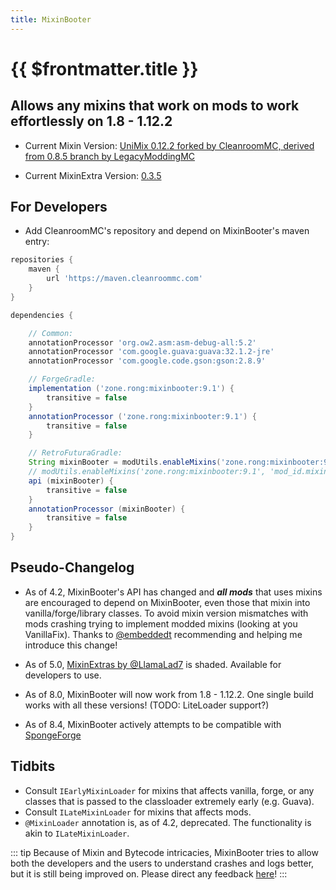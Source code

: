 ```yaml
---
title: MixinBooter
---
```


# {{ $frontmatter.title }}

## Allows any mixins that work on mods to work effortlessly on 1.8 - 1.12.2

- Current Mixin Version: [UniMix 0.12.2 forked by CleanroomMC, derived from 0.8.5 branch by LegacyModdingMC](https://github.com/CleanroomMC/UniMix)

- Current MixinExtra Version: [0.3.5](https://github.com/LlamaLad7/MixinExtras)

## For Developers

- Add CleanroomMC's repository and depend on MixinBooter's maven entry:

```groovy
repositories {
    maven {
        url 'https://maven.cleanroommc.com'
    }
}

dependencies {

    // Common:
    annotationProcessor 'org.ow2.asm:asm-debug-all:5.2'
    annotationProcessor 'com.google.guava:guava:32.1.2-jre'
    annotationProcessor 'com.google.code.gson:gson:2.8.9'

    // ForgeGradle:
    implementation ('zone.rong:mixinbooter:9.1') {
        transitive = false
    }
    annotationProcessor ('zone.rong:mixinbooter:9.1') {
        transitive = false
    }

    // RetroFuturaGradle:
    String mixinBooter = modUtils.enableMixins('zone.rong:mixinbooter:9.1')
    // modUtils.enableMixins('zone.rong:mixinbooter:9.1', 'mod_id.mixins.refmap.json') << add refmap name as 2nd arg (optional)
    api (mixinBooter) {
        transitive = false
    }
    annotationProcessor (mixinBooter) {
        transitive = false
    }
}
```

## Pseudo-Changelog

- As of 4.2, MixinBooter's API has changed and **_all mods_** that uses mixins are encouraged to depend on MixinBooter, even those that mixin into vanilla/forge/library classes. To avoid mixin version mismatches with mods crashing trying to implement modded mixins (looking at you VanillaFix). Thanks to [@embeddedt](https://github.com/embeddedt) recommending and helping me introduce this change!

- As of 5.0, [MixinExtras by @LlamaLad7](https://github.com/LlamaLad7/MixinExtras) is shaded. Available for developers to use.

- As of 8.0, MixinBooter will now work from 1.8 - 1.12.2. One single build works with all these versions! (TODO: LiteLoader support?)

- As of 8.4, MixinBooter actively attempts to be compatible with [SpongeForge](https://github.com/SpongePowered/SpongeForge)

## Tidbits

- Consult `IEarlyMixinLoader` for mixins that affects vanilla, forge, or any classes that is passed to the classloader extremely early (e.g. Guava).
- Consult `ILateMixinLoader` for mixins that affects mods.
- `@MixinLoader` annotation is, as of 4.2, deprecated. The functionality is akin to `ILateMixinLoader`.

::: tip
Because of Mixin and Bytecode intricacies, MixinBooter tries to allow both the developers and the users to understand crashes and logs better, but it is still being improved on. Please direct any feedback [here](https://github.com/CleanroomMC/MixinBooter/issues)!
:::

